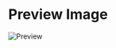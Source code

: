 # Preview Image
![Preview](https://raw.githubusercontent.com/joingoodvibes/CustomCarlBotContent/master/embeds/banned-kicked/banned/BannedExample.png)
